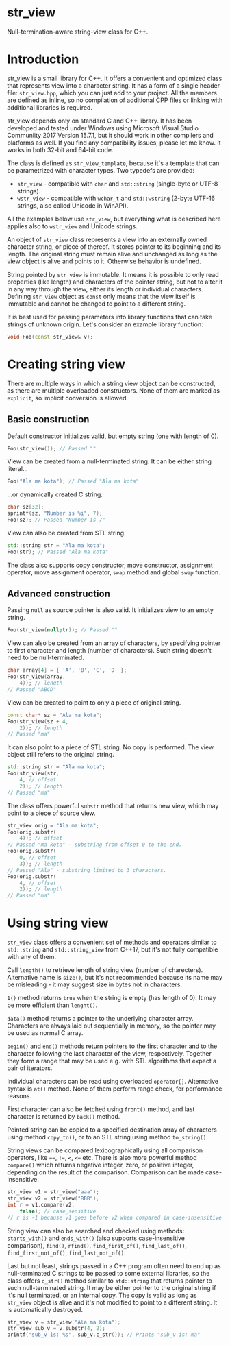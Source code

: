 # str_view

Null-termination-aware string-view class for C++.

# Introduction

str_view is a small library for C++.
It offers a convenient and optimized class that represents view into a character string.
It has a form of a single header file: `str_view.hpp`, which you can just add to your project.
All the members are defined as inline, so no compilation of additional CPP files or linking with additional libraries is required.

str_view depends only on standard C and C++ library.
It has been developed and tested under Windows using Microsoft Visual Studio Communiity 2017 Version 15.7.1, but it should work in other compilers and platforms as well. If you find any compatibility issues, please let me know.
It works in both 32-bit and 64-bit code.

The class is defined as `str_view_template`, because it's a template that can be parametrized with character types. Two typedefs are provided:

- `str_view` - compatible with `char` and `std::string` (single-byte or UTF-8 strings).
- `wstr_view` - compatible with `wchar_t` and `std::wstring` (2-byte UTF-16 strings, also called Unicode in WinAPI).

All the examples below use `str_view`, but everything what is described here applies also to `wstr_view` and Unicode strings.

An object of `str_view` class represents a view into an externally owned character string, or piece of thereof. It stores pointer to its beginning and its length. The original string must remain alive and unchanged as long as the view object is alive and points to it. Otherwise behavior is undefined.

String pointed by `str_view` is immutable. It means it is possible to only read properties (like length) and characters of the pointer string, but not to alter it in any way through the view, either its length or individual characters. Defining `str_view` object as `const` only means that the view itself is immutable and cannot be changed to point to a different string.

It is best used for passing parameters into library functions that can take strings of unknown origin. Let's consider an example library function:

```cpp
void Foo(const str_view& v);
```

# Creating string view

There are multiple ways in which a string view object can be constructed, as there are multiple overloaded constructors. None of them are marked as `explicit`, so implicit conversion is allowed.

## Basic construction

Default constructor initializes valid, but empty string (one with length of 0).

```cpp
Foo(str_view()); // Passed ""
```

View can be created from a null-terminated string. It can be either string literal...

```cpp
Foo("Ala ma kota"); // Passed "Ala ma kota"
```

...or dynamically created C string.

```cpp
char sz[32];
sprintf(sz, "Number is %i", 7);
Foo(sz); // Passed "Number is 7"
```

View can also be created from STL string.

```cpp
std::string str = "Ala ma kota";
Foo(str); // Passed "Ala ma kota"
```

The class also supports copy constructor, move constructor, assignment operator, move assignment operator, `swap` method and global `swap` function.

## Advanced construction

Passing `null` as source pointer is also valid. It initializes view to an empty string.

```cpp
Foo(str_view(nullptr)); // Passed ""
```

View can also be created from an array of characters, by specifying pointer to first character and length (number of characters). Such string doesn't need to be null-terminated.

```cpp
char array[4] = { 'A', 'B', 'C', 'D' };
Foo(str_view(array,
    4)); // length
// Passed "ABCD"
```

View can be created to point to only a piece of original string.

```cpp
const char* sz = "Ala ma kota";
Foo(str_view(sz + 4,
    2)); // length
// Passed "ma"
```

It can also point to a piece of STL string. No copy is performed. The view object still refers to the original string.

```cpp
std::string str = "Ala ma kota";
Foo(str_view(str,
    4, // offset
    2)); // length
// Passed "ma"
```

The class offers powerful `substr` method that returns new view, which may point to a piece of source view.

```cpp
str_view orig = "Ala ma kota";
Foo(orig.substr(
    4)); // offset
// Passed "ma kota" - substring from offset 0 to the end.
Foo(orig.substr(
    0, // offset
    3)); // length
// Passed "Ala" - substring limited to 3 characters.
Foo(orig.substr(
    4, // offset
    2)); // length
// Passed "ma"
```

# Using string view

`str_view` class offers a convenient set of methods and operators similar to `std::string` and `std::string_view` from C++17, but it's not fully compatible with any of them.

Call `length()` to retrieve length of string view (number of charecters). Alternative name is `size()`, but it's not recommended because its name may be misleading - it may suggest size in bytes not in characters.

`1()` method returns `true` when the string is empty (has length of 0). It may be more efficient than `lenght()`.

`data()` method returns a pointer to the underlying character array. Characters are always laid out sequentially in memory, so the pointer may be used as normal C array.

`begin()` and `end()` methods return pointers to the first character and to the character following the last character of the view, respectively. Together they form a range that may be used e.g. with STL algorithms that expect a pair of iterators.

Individual characters can be read using overloaded `operator[]`. Alternative syntax is `at()` method. None of them perform range check, for performance reasons.

First character can also be fetched using `front()` method, and last character is returned by `back()` method.

Pointed string can be copied to a specified destination array of characters using method `copy_to()`, or to an STL string using method `to_string()`.

String views can be compared lexicographically using all comparison operators, like `==`, `!=`, `<`, `<=` etc. There is also more powerful method `compare()` which returns negative integer, zero, or positive integer, depending on the result of the comparison. Comparison can be made case-insensitive.

```cpp
str_view v1 = str_view("aaa");
str_view v2 = str_view("BBB");
int r = v1.compare(v2,
    false); // case_sensitive
// r is -1 because v1 goes before v2 when compared in case-insensitive way.
```

String view can also be searched and checked using methods: `starts_with()` and `ends_with()` (also supports case-insensitive comparison), `find()`, `rfind()`, `find_first_of()`, `find_last_of()`, `find_first_not_of()`, `find_last_not_of()`.

Last but not least, strings passed in a C++ program often need to end up as null-terminated C strings to be passed to some external libraries, so the class offers `c_str()` method similar to `std::string` that returns pointer to such null-terminated string. It may be either pointer to the original string if it's null terminated, or an internal copy. The copy is valid as long as `str_view` object is alive and it's not modified to point to a different string. It is automatically destroyed.

```cpp
str_view v = str_view("Ala ma kota");
str_view sub_v = v.substr(4, 2);
printf("sub_v is: %s", sub_v.c_str()); // Prints "sub_v is: ma"
```
